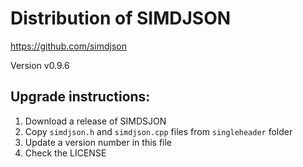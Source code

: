 # Distribution of SIMDJSON

https://github.com/simdjson

Version v0.9.6

## Upgrade instructions:

1. Download a release of SIMDSJON
2. Copy `simdjson.h` and `simdjson.cpp` files from `singleheader` folder
3. Update a version number in this file
4. Check the LICENSE
